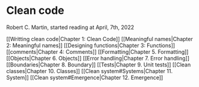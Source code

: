 # Clean code
Robert C. Martin, started reading at April, 7th, 2022

[[Writting clean code|Chapter 1: Clean Code]]
[[Meaningful names|Chapter 2: Meaningful names]]
[[Designing functions|Chapter 3: Functions]]
[[comments|Chapter 4: Comments]]
[[Formatting|Chapter 5. Formatting]]
[[Objects|Chapter 6. Objects]]
[[Error handling|Chapter 7. Error handling]]
[[Boundaries|Chapter 8. Boundary]]
[[Tests|Chapter 9. Unit tests]]
[[Clean classes|Chapter 10. Classes]]
[[Clean system#Systems|Chapter 11. System]]
[[Clean system#Emergence|Chapter 12. Emergence]]

